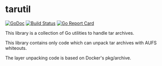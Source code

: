 # tarutil

[![GoDoc](https://godoc.org/github.com/box-builder/tarutil?status.svg)](https://godoc.org/github.com/box-builder/tarutil)
[![Build Status](http://jenkins.hollensbe.org:8080/buildStatus/icon?job=tarutil-master)](http://jenkins.hollensbe.org:8080/job/tarutil-master/)
[![Go Report Card](https://goreportcard.com/badge/github.com/box-builder/tarutil)](https://goreportcard.com/report/github.com/box-builder/tarutil)

This library is a collection of Go utilities to handle tar archives.

This library contains only code which can unpack tar archives with
AUFS whiteouts.

The layer unpacking code is based on Docker's pkg/archive.
